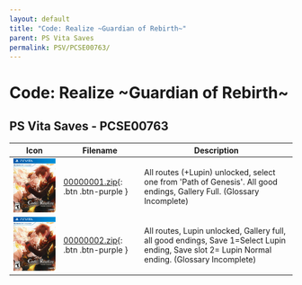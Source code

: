 ```yaml
---
layout: default
title: "Code: Realize ~Guardian of Rebirth~"
parent: PS Vita Saves
permalink: PSV/PCSE00763/
---
```

# Code: Realize ~Guardian of Rebirth~

## PS Vita Saves - PCSE00763

| Icon | Filename | Description |
|------|----------|-------------|
| ![Code: Realize ~Guardian of Rebirth~](icon0.png) | [00000001.zip](00000001.zip){: .btn .btn-purple } | All routes (+Lupin) unlocked, select one from 'Path of Genesis'. All good endings, Gallery Full. (Glossary Incomplete) |
| ![Code: Realize ~Guardian of Rebirth~](icon0.png) | [00000002.zip](00000002.zip){: .btn .btn-purple } | All routes, Lupin unlocked, Gallery full, all good endings,  Save 1=Select Lupin ending, Save slot 2= Lupin Normal ending. (Glossary Incomplete) |
